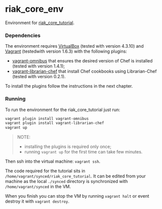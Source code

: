 riak_core_env
=============

Environment for [riak_core_tutorial](https://github.com/mentels/riak_core_tutorial).

### Dependencies ###

The environment requires [VirtualBox](https://www.virtualbox.org/)
(tested with version 4.3.10) and [Vagrant](https://www.vagrantup.com/)
(testedwith version 1.6.3) with the following plugins:
* [vagrant-omnibus](https://github.com/schisamo/vagrant-omnibus) that
  ensures the desired version of Chef is installed (tested with version
  1.4.1);
* [vagrant-librarian-chef](https://github.com/jimmycuadra/vagrant-librarian-chef)
  that install Chef cookbooks using Librarian-Chef (tested with version
  0.2.1).

To install the plugins follow the instructions in the next chapter.

### Running ###

To run the environment for the riak_core_tutorial just run:

```bash
vagrant plugin install vagrant-omnibus
vagrant plugin install vagrant-librarian-chef
vagrant up
```

> NOTE:
> * installing the plugins is required only once;
> * running `vagrant up` for the first time can take few minutes.

Then ssh into the virtual machine: `vagrant ssh`.

The code required for the tutorial sits in
`/home/vagrant/synced/riak_core_tutorial`. It can be edited from your
machine as the local `./synced` directory is synchronized with
`/home/vagrant/synced` in the VM.

When you finish you can stop the VM by running `vagrant halt` or event
destroy it with `vagrant destroy`. 

